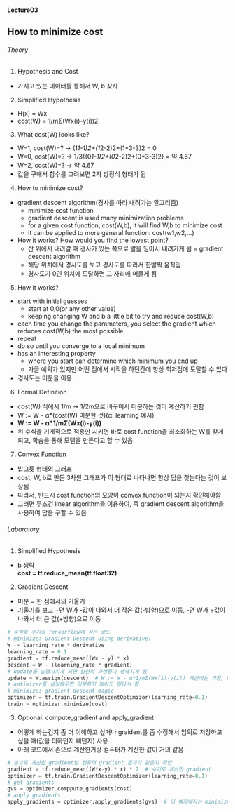 #### Lecture03
## How to minimize cost

###### Theory
1. Hypothesis and Cost
  - 가지고 있는 데이터를 통해서 W, b 찾자
2. Simplified Hypothesis
  - H(x) = Wx
  - cost(W) = 1/mΣ(Wx(i)-y(i))2
3. What cost(W) looks like?
  - W=1, cost(W)=? -> (1*1-1)2+(1*2-2)2+(1*3-3)2 = 0
  - W=0, cost(W)=? -> 1/3{(0*1-1)2+(0*2-2)2+(0*3-3)2} = 약 4.67
  - W=2, cost(W)=? -> 약 4.67
  - 값을 구해서 함수를 그려보면 2차 방정식 형태가 됨
4. How to minimize cost?
  - gradient descent algorithm(경사를 따라 내려가는 알고리즘)
    + minimize cost function
    + gradient descent is used many minimization problems
    + for a given cost function, cost(W,b), it will find W,b to minimize cost
    + it can be applied to more general function: cost(w1,w2,...)
  - How it works? How would you find the lowest point?
    + 산 위에서 내려갈 때 경사가 있는 쪽으로 발을 딛어서 내려가게 됨 = gradient descent algorithm
    + 해당 위치에서 경사도를 보고 경사도를 따라서 한발짝 움직임
    + 경사도가 0인 위치에 도달하면 그 자리에 머물게 됨
5. How it works?
  - start with initial guesses
    + start at 0,0(or any other value)
    + keeping changing W and b a little bit to try and reduce cost(W,b)
  - each time you change the parameters, you select the gradient which reduces cost(W,b) the most possible
  - repeat
  - do so until you converge to a local minimum
  - has an interesting property
    + where you start can determine which minimum you end up
    + 가끔 예외가 있지만 어떤 점에서 시작을 하던간에 항상 최저점에 도달할 수 있다
  - 경사도는 미분을 이용
6. Formal Definition
  - cost(W) 식에서 1/m -> 1/2m으로 바꾸어서 미분하는 것이 계산하기 편함
  - W := W - α*(cost(W) 미분한 것)(α: learning 예시)
  - **W := W - α*1/mΣ(Wx(i)-y(i))**
  - 위 수식을 기계적으로 적용만 시키면 바로 cost function을 최소화하는 W를 찾게 되고, 학습을 통해 모델을 만든다고 할 수 있음
7. Convex Function
  - 밥그릇 형태의 그래프
  - cost, W, b로 만든 3차원 그래프가 이 형태로 나타나면 항상 답을 찾는다는 것이 보장됨
  - 따라서, 반드시 cost function의 모양이 convex function이 되는지 확인해야함
  - 그러면 무조건 linear algorithm을 이용하여, 즉 gradient descent algorithm을 사용하여 답을 구할 수 있음

###### Laboratory
1. Simplified Hypothesis
  - b 생략  
  **cost = tf.reduce_mean(tf.float32)**  
2. Gradient Descent
  - 미분 = 한 점에서의 기울기
  - 기울기를 보고 +면 W가 -값이 나와서 더 작은 값(-방향)으로 이동, -면 W가 +값이 나와서 더 큰 값(+방향)으로 이동
  ```python
  # 수식을 수기로 Tensorflow에 적은 코드
  # minimize: Gradient Descent using derivative:
  W -= learning_rate * derivative
  learning_rate = 0.1
  gradient = tf.reduce_mean((Wx - y) * x)
  descent = W - (learning_rate * gradient)
  # update를 실행시키게 되면 일련의 과정들이 행해지게 됨
  update = W.assign(descent)  # W := W - α*1/mΣ(Wx(i)-y(i)) 계산하는 과정, W 값이 바뀌게 됨
  # optimizer를 설정해두면 미분하지 않아도 알아서 함
  # minimize: gradient descent magic
  optimizer = tf.train.GradientDescentOptimizer(learning_rate=0.1)
  train = optimizer.minimize(cost)
  ```
3. Optional: compute_gradient and apply_gradient
  - 어떻게 하는건지 좀 더 이해하고 싶거나 graident를 좀 수정해서 임의로 저장하고 싶을 때(값을 더하던지 빼던지) 사용
  - 아래 코드에서 손으로 계산한거랑 컴퓨터가 계산한 값이 거의 같음
  ```python
  # 손으로 계산한 gradient랑 컴퓨터 gradient 결과가 같은지 확인
  gradient = tf.reduce_mean((W*x-y) * x) * 2  # 수기로 계산한 gradient
  optimizer = tf.train.GradientDescentOptimizer(learning_rate=0.1)
  # get gradients
  gvs = optimizer.comppute_gradients(cost)
  # apply gradients
  apply_gradients = optimizer.apply_gradients(gvs)  # 이 예제에서는 minimize랑 똑같은 결과, 필요하면 여기에서 수정할 수 있음
  ```
